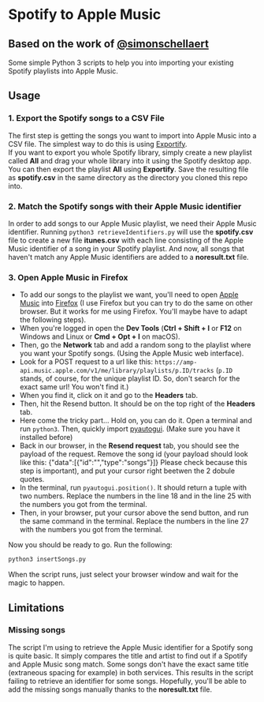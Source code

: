 # Spotify to Apple Music
## Based on the work of [@simonschellaert](https://github.com/simonschellaert/spotify2am)
Some simple Python 3 scripts to help you into importing your existing Spotify playlists into Apple Music.  

## Usage

### 1. Export the Spotify songs to a CSV File
The first step is getting the songs you want to import into Apple Music into a CSV file. The simplest way to do this is using [Exportify](https://watsonbox.github.io/exportify/).  
If you want to export you whole Spotify library, simply create a new playlist called **All** and drag your whole library into it using the Spotify desktop app. You can then export the playlist **All** using **Exportify**. Save the resulting file as **spotify.csv** in the same directory as the directory you cloned this repo into.

### 2. Match the Spotify songs with their Apple Music identifier
In order to add songs to our Apple Music playlist, we need their Apple Music identifier. Running `python3 retrieveIdentifiers.py` will use the **spotify.csv** file to create a new file **itunes.csv** with each line consisting of the Apple Music identifier of a song in your Spotify playlist.
And now, all songs that haven't match any Apple Music identifiers are added to a **noresult.txt** file.

### 3. Open Apple Music in Firefox
* To add our songs to the playlist we want, you'll need to open [Apple Music](https://music.apple.com/login) into [Firefox](https://www.mozilla.org/firefox/new/) (I use Firefox but you can try to do the same on other browser. But it works for me using Firefox. You'll maybe have to adapt the following steps).
* When you're logged in open the **Dev Tools** (**Ctrl + Shift + I** or **F12** on Windows and Linux or **Cmd + Opt + I** on macOS). 
* Then, go the **Network** tab and add a random song to the playlist where you want your Spotify songs. (Using the Apple Music web interface).
* Look for a POST request to a url like this: `https://amp-api.music.apple.com/v1/me/library/playlists/p.ID/tracks` (`p.ID` stands, of course, for the unique playlist ID. So, don't search for the exact same url! You won't find it.)
* When you find it, click on it and go to the **Headers** tab.
* Then, hit the Resend button. It should be on the top right of the **Headers** tab.
* Here come the tricky part... Hold on, you can do it. Open a terminal and run `python3`. Then, quickly import [pyautogui](https://pypi.org/project/PyAutoGUI/). (Make sure you have it installed before)
* Back in our browser, in the **Resend request** tab, you should see the payload of the request. Remove the song id (your payload should look like this: {"data":[{"id":"","type":"songs"}]} Please check because this step is important), and put your cursor right beetwen the 2 dobule quotes.
* In the terminal, run `pyautogui.position()`. It should return a tuple with two numbers. Replace the numbers in the line 18 and in the line 25 with the numbers you got from the terminal.
* Then, in your browser, put your cursor above the send button, and run the same command in the terminal. Replace the numbers in the line 27 with the numbers you got from the terminal.

Now you should be ready to go. Run the following:
```bash
python3 insertSongs.py
```

When the script runs, just select your browser window and wait for the magic to happen.

## Limitations

### Missing songs
The script I'm using to retrieve the Apple Music identifier for a Spotify song is quite basic. It simply compares the title and artist to find out if a Spotify and Apple Music song match. Some songs don't have the exact same title (extraneous spacing for example) in both services. This results in the script failing to retrieve an identifier for some songs. Hopefully, you'll be able to add the missing songs manually thanks to the **noresult.txt** file.
